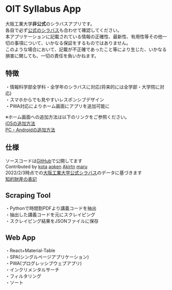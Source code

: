 # OIT Syllabus App

大阪工業大学**非公式**のシラバスアプリです。  
各自で必ず[公式のシラバス](https://www.oit.ac.jp/japanese/syllabus/index.html)も合わせて確認してください。  
本アプリケーションに記載されている情報の正確性、最新性、有用性等その他一切の事項について、いかなる保証をするものではありません。  
このような場合において、記載が不正確であったこと等により生じた、いかなる損害に関しても、一切の責任を負いかねます。

## 特徴

・情報科学部全学科・全学年のシラバスに対応(将来的には全学部・大学院に対応)  
・スマホからでも見やすいレスポンシブデザイン  
・PWA対応によりホーム画面にアプリを追加可能に

※ホーム画面への追加方法は以下のリンクをご参照ください。  
[iOSの追加方法](https://support.bccks.jp/faq/pwa_2020/)  
[PC・Androidの追加方法](https://support.bccks.jp/faq/pwa_2020/)  

## 仕様

ソースコードは[GitHub](https://github.com/yashikota/oit-syllabus)で公開してます  
Contributed by [kota](https://github.com/yashikota) [aoken](https://github.com/aoken7) [Akirtn](https://github.com/Akirtn) [maru](https://github.com/GenichiMaruo)  
2022/2/3時点での[大阪工業大学公式シラバス](https://www.oit.ac.jp/japanese/syllabus/)のデータに基づきます  
[知的財産の表記](https://raw.githubusercontent.com/yashikota/oit-syllabus/master/web/public/hyouki.txt)

## Scraping Tool

・Pythonで時間割PDFより講義コードを抽出  
・抽出した講義コードを元にスクレイピング  
・スクレイピング結果をJSONファイルに保存

## Web App

・React+Material-Table  
・SPA(シングルページアプリケーション)  
・PWA(プログレッシブウェブアプリ)  
・インクリメンタルサーチ  
・フィルタリング  
・ソート
